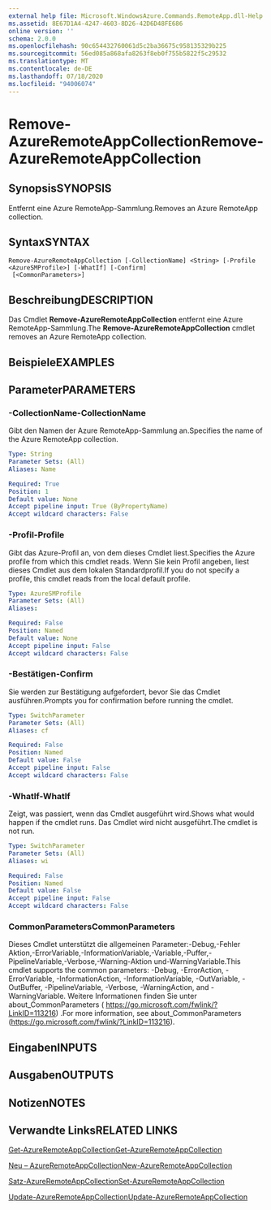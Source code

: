 ```yaml
---
external help file: Microsoft.WindowsAzure.Commands.RemoteApp.dll-Help.xml
ms.assetid: 8E67D1A4-4247-4603-8D26-42D6D48FE686
online version: ''
schema: 2.0.0
ms.openlocfilehash: 90c654432760061d5c2ba36675c958135329b225
ms.sourcegitcommit: 56ed085a868afa8263f8eb0f755b5822f5c29532
ms.translationtype: MT
ms.contentlocale: de-DE
ms.lasthandoff: 07/18/2020
ms.locfileid: "94006074"
---
```

# <span data-ttu-id="d38fb-101">Remove-AzureRemoteAppCollection</span><span class="sxs-lookup"><span data-stu-id="d38fb-101">Remove-AzureRemoteAppCollection</span></span>

## <span data-ttu-id="d38fb-102">Synopsis</span><span class="sxs-lookup"><span data-stu-id="d38fb-102">SYNOPSIS</span></span>
<span data-ttu-id="d38fb-103">Entfernt eine Azure RemoteApp-Sammlung.</span><span class="sxs-lookup"><span data-stu-id="d38fb-103">Removes an Azure RemoteApp collection.</span></span>

## <span data-ttu-id="d38fb-104">Syntax</span><span class="sxs-lookup"><span data-stu-id="d38fb-104">SYNTAX</span></span>

```
Remove-AzureRemoteAppCollection [-CollectionName] <String> [-Profile <AzureSMProfile>] [-WhatIf] [-Confirm]
 [<CommonParameters>]
```

## <span data-ttu-id="d38fb-105">Beschreibung</span><span class="sxs-lookup"><span data-stu-id="d38fb-105">DESCRIPTION</span></span>
<span data-ttu-id="d38fb-106">Das Cmdlet **Remove-AzureRemoteAppCollection** entfernt eine Azure RemoteApp-Sammlung.</span><span class="sxs-lookup"><span data-stu-id="d38fb-106">The **Remove-AzureRemoteAppCollection** cmdlet removes an Azure RemoteApp collection.</span></span>

## <span data-ttu-id="d38fb-107">Beispiele</span><span class="sxs-lookup"><span data-stu-id="d38fb-107">EXAMPLES</span></span>

## <span data-ttu-id="d38fb-108">Parameter</span><span class="sxs-lookup"><span data-stu-id="d38fb-108">PARAMETERS</span></span>

### <span data-ttu-id="d38fb-109">-CollectionName</span><span class="sxs-lookup"><span data-stu-id="d38fb-109">-CollectionName</span></span>
<span data-ttu-id="d38fb-110">Gibt den Namen der Azure RemoteApp-Sammlung an.</span><span class="sxs-lookup"><span data-stu-id="d38fb-110">Specifies the name of the Azure RemoteApp collection.</span></span>

```yaml
Type: String
Parameter Sets: (All)
Aliases: Name

Required: True
Position: 1
Default value: None
Accept pipeline input: True (ByPropertyName)
Accept wildcard characters: False
```

### <span data-ttu-id="d38fb-111">-Profil</span><span class="sxs-lookup"><span data-stu-id="d38fb-111">-Profile</span></span>
<span data-ttu-id="d38fb-112">Gibt das Azure-Profil an, von dem dieses Cmdlet liest.</span><span class="sxs-lookup"><span data-stu-id="d38fb-112">Specifies the Azure profile from which this cmdlet reads.</span></span>
<span data-ttu-id="d38fb-113">Wenn Sie kein Profil angeben, liest dieses Cmdlet aus dem lokalen Standardprofil.</span><span class="sxs-lookup"><span data-stu-id="d38fb-113">If you do not specify a profile, this cmdlet reads from the local default profile.</span></span>

```yaml
Type: AzureSMProfile
Parameter Sets: (All)
Aliases: 

Required: False
Position: Named
Default value: None
Accept pipeline input: False
Accept wildcard characters: False
```

### <span data-ttu-id="d38fb-114">-Bestätigen</span><span class="sxs-lookup"><span data-stu-id="d38fb-114">-Confirm</span></span>
<span data-ttu-id="d38fb-115">Sie werden zur Bestätigung aufgefordert, bevor Sie das Cmdlet ausführen.</span><span class="sxs-lookup"><span data-stu-id="d38fb-115">Prompts you for confirmation before running the cmdlet.</span></span>

```yaml
Type: SwitchParameter
Parameter Sets: (All)
Aliases: cf

Required: False
Position: Named
Default value: False
Accept pipeline input: False
Accept wildcard characters: False
```

### <span data-ttu-id="d38fb-116">-WhatIf</span><span class="sxs-lookup"><span data-stu-id="d38fb-116">-WhatIf</span></span>
<span data-ttu-id="d38fb-117">Zeigt, was passiert, wenn das Cmdlet ausgeführt wird.</span><span class="sxs-lookup"><span data-stu-id="d38fb-117">Shows what would happen if the cmdlet runs.</span></span>
<span data-ttu-id="d38fb-118">Das Cmdlet wird nicht ausgeführt.</span><span class="sxs-lookup"><span data-stu-id="d38fb-118">The cmdlet is not run.</span></span>

```yaml
Type: SwitchParameter
Parameter Sets: (All)
Aliases: wi

Required: False
Position: Named
Default value: False
Accept pipeline input: False
Accept wildcard characters: False
```

### <span data-ttu-id="d38fb-119">CommonParameters</span><span class="sxs-lookup"><span data-stu-id="d38fb-119">CommonParameters</span></span>
<span data-ttu-id="d38fb-120">Dieses Cmdlet unterstützt die allgemeinen Parameter:-Debug,-Fehler Aktion,-ErrorVariable,-InformationVariable,-Variable,-Puffer,-PipelineVariable,-Verbose,-Warning-Aktion und-WarningVariable.</span><span class="sxs-lookup"><span data-stu-id="d38fb-120">This cmdlet supports the common parameters: -Debug, -ErrorAction, -ErrorVariable, -InformationAction, -InformationVariable, -OutVariable, -OutBuffer, -PipelineVariable, -Verbose, -WarningAction, and -WarningVariable.</span></span> <span data-ttu-id="d38fb-121">Weitere Informationen finden Sie unter about_CommonParameters ( https://go.microsoft.com/fwlink/?LinkID=113216) .</span><span class="sxs-lookup"><span data-stu-id="d38fb-121">For more information, see about_CommonParameters (https://go.microsoft.com/fwlink/?LinkID=113216).</span></span>

## <span data-ttu-id="d38fb-122">Eingaben</span><span class="sxs-lookup"><span data-stu-id="d38fb-122">INPUTS</span></span>

## <span data-ttu-id="d38fb-123">Ausgaben</span><span class="sxs-lookup"><span data-stu-id="d38fb-123">OUTPUTS</span></span>

## <span data-ttu-id="d38fb-124">Notizen</span><span class="sxs-lookup"><span data-stu-id="d38fb-124">NOTES</span></span>

## <span data-ttu-id="d38fb-125">Verwandte Links</span><span class="sxs-lookup"><span data-stu-id="d38fb-125">RELATED LINKS</span></span>

[<span data-ttu-id="d38fb-126">Get-AzureRemoteAppCollection</span><span class="sxs-lookup"><span data-stu-id="d38fb-126">Get-AzureRemoteAppCollection</span></span>](./Get-AzureRemoteAppCollection.md)

[<span data-ttu-id="d38fb-127">Neu – AzureRemoteAppCollection</span><span class="sxs-lookup"><span data-stu-id="d38fb-127">New-AzureRemoteAppCollection</span></span>](./New-AzureRemoteAppCollection.md)

[<span data-ttu-id="d38fb-128">Satz-AzureRemoteAppCollection</span><span class="sxs-lookup"><span data-stu-id="d38fb-128">Set-AzureRemoteAppCollection</span></span>](./Set-AzureRemoteAppCollection.md)

[<span data-ttu-id="d38fb-129">Update-AzureRemoteAppCollection</span><span class="sxs-lookup"><span data-stu-id="d38fb-129">Update-AzureRemoteAppCollection</span></span>](./Update-AzureRemoteAppCollection.md)


